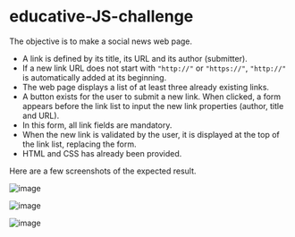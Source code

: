 # educative-JS-challenge
The objective is to make a social news web page.
- A link is defined by its title, its URL and its author (submitter).
- If a new link URL does not start with `"http://"` or `"https://"`, `"http://"` is automatically added at its beginning.
- The web page displays a list of at least three already existing links.
- A button exists for the user to submit a new link. When clicked, a form appears before the link list to input the new link properties (author, title and URL).
- In this form, all link fields are mandatory.
- When the new link is validated by the user, it is displayed at the top of the link list, replacing the form.
- HTML and CSS has already been provided.

Here are a few screenshots of the expected result.

![image](https://user-images.githubusercontent.com/104440265/230960845-b603c6a3-25de-4c21-b7cd-d535b5d9736c.png)

![image](https://user-images.githubusercontent.com/104440265/230961074-634cd755-7a7e-4688-b7de-5a40c1caa55b.png)

![image](https://user-images.githubusercontent.com/104440265/230961148-27a00264-6019-4705-be93-7c9786462794.png)

